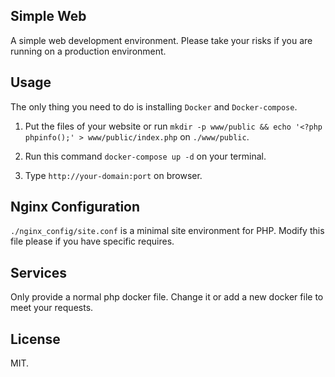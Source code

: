 ## Simple Web

A simple web development environment. Please take your risks if you are running on a production environment.

## Usage

The only thing you need to do is installing `Docker` and `Docker-compose`.

1. Put the files of your website or run `mkdir -p www/public && echo '<?php phpinfo();' > www/public/index.php` on `./www/public`.

2. Run this command `docker-compose up -d` on your terminal.

3. Type `http://your-domain:port` on browser.

## Nginx Configuration

`./nginx_config/site.conf` is a minimal site environment for PHP. Modify this file please if you have specific requires.

## Services

Only provide a normal php docker file. Change it or add a new docker file to meet your requests.

## License

MIT.
